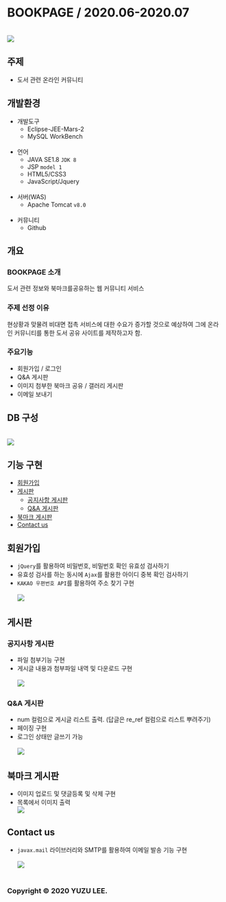 # BOOKPAGE / 2020.06-2020.07
<br>
<img src="https://user-images.githubusercontent.com/68896112/98518229-735e1200-22b2-11eb-823d-b7aa905add69.gif">
<br>

## 주제
- 도서 관련 온라인 커뮤니티<br>

## 개발환경
* 개발도구
  * Eclipse-JEE-Mars-2
  * MySQL WorkBench
  <br>
* 언어
  * JAVA SE1.8 `JDK 8`
  * JSP `model 1`
  * HTML5/CSS3
  * JavaScript/Jquery
  <br>
* 서버(WAS)
  * Apache Tomcat `v8.0`
  <br>
* 커뮤니티
  * Github<br>

## 개요
### BOOKPAGE 소개
도서 관련 정보와 북마크를공유하는 웹 커뮤니티 서비스<br>
### 주제 선정 이유
현상황과 맞물려 비대면 접촉 서비스에 대한 수요가
증가할 것으로 예상하여 그에 온라인 커뮤니티를 통한 도서 공유 사이트를 제작하고자 함.<br>
### 주요기능
* 회원가입 / 로그인
* Q&A 게시판
* 이미지 첨부한 북마크 공유 / 갤러리 게시판
* 이메일 보내기 <br>


## DB 구성
<br><img src="https://user-images.githubusercontent.com/68896112/98519288-e9af4400-22b3-11eb-8729-46602608c276.png"><br>

## 기능 구현
* [회원가입](#회원가입)
* [게시판](#게시판)
  * [공지사항 게시판](#공지사항-게시판)
  * [Q&A 게시판](#Q&A-게시판)
* [북마크 게시판](#북마크-게시판)
* [Contact us](#Contact-us)<br>

## 회원가입
* `jQuery`를 활용하여 비밀번호, 비밀번호 확인 유효성 검사하기
* 유효성 검사를 하는 동시에 `Ajax`를 활용한 아이디 중복 확인 검사하기
* `KAKAO 우편번호 API`를 활용하여 주소 찾기 구현<br>
<br><img src="https://user-images.githubusercontent.com/68896112/98518755-26c70680-22b3-11eb-8278-4932190599eb.gif"><br>

## 게시판
### 공지사항 게시판
* 파일 첨부기능 구현
* 게시글 내용과 첨부파일 내역 및 다운로드 구현<br>
<br><img src="https://user-images.githubusercontent.com/68896112/98518915-67268480-22b3-11eb-8270-dcfe0520324b.png"><br>

### Q&A 게시판
* num 컬럼으로 게시글 리스트 출력. (답글은 re_ref 컬럼으로 리스트 뿌려주기)
* 페이징 구현
* 로그인 상태만 글쓰기 가능<br>
<br><img src="https://user-images.githubusercontent.com/68896112/98519015-8c1af780-22b3-11eb-97e2-da2a0d0e14b3.png"><br>

## 북마크 게시판
* 이미지 업로드 및 댓글등록 및 삭제 구현
* 목록에서 이미지 출력
<br><img src="https://user-images.githubusercontent.com/68896112/98519092-a2c14e80-22b3-11eb-85bb-c8ecdaae9e7f.png"><br>

## Contact us
* `javax.mail` 라이브러리와 SMTP를 활용하여 이메일 발송 기능 구현<br>
<br><img src="https://user-images.githubusercontent.com/68896112/98519182-bec4f000-22b3-11eb-9405-ef1e98afbb29.png"><br><br>

### Copyright © 2020 YUZU LEE.
